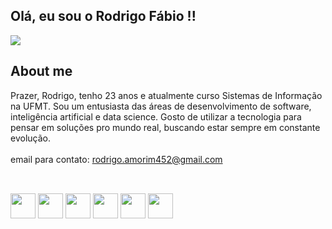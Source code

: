 
<h2>Olá, eu sou o Rodrigo Fábio !!</h2>
<div>
  <a href="https://www.linkedin.com/in/rodrigo-f%C3%A1bio-00a6b11a9" target="blank"><img src="https://img.shields.io/badge/LinkedIn-0077B5?style=for-the-badge&logo=linkedin&logoColor=white" target="blank"></a>
</div>

<h2>About me</h2>
  Prazer, Rodrigo, tenho 23 anos e atualmente curso Sistemas de Informação na UFMT. Sou um entusiasta das áreas de desenvolvimento de software, inteligência artificial e data science. Gosto de utilizar a tecnologia para pensar em soluções pro mundo real, buscando estar sempre em constante evolução.
  <br><br>
  email para contato: <a href="rodrigo.amorim452@gmail.com">rodrigo.amorim452@gmail.com</a>

##

<div style="display: inline_block"> <br>  
  <img align="center" widht="30" height="40" src="https://cdn.jsdelivr.net/gh/devicons/devicon/icons/csharp/csharp-original.svg" />
  <img align="center" widht="30" height="40" src="https://cdn.jsdelivr.net/gh/devicons/devicon/icons/javascript/javascript-original.svg" />
  <img align="center" widht="30" height="40" src="https://cdn.jsdelivr.net/gh/devicons/devicon/icons/react/react-original.svg" />
  <img align="center" widht="30" height="40" src="https://cdn.jsdelivr.net/gh/devicons/devicon/icons/mysql/mysql-original-wordmark.svg" />
  <img align="center" widht="30" height="40" src="https://cdn.jsdelivr.net/gh/devicons/devicon/icons/git/git-plain.svg" />
   <img align="center" widht="30" height="40" src="https://cdn.jsdelivr.net/gh/devicons/devicon/icons/go/go-original-wordmark.svg" />
</div>

